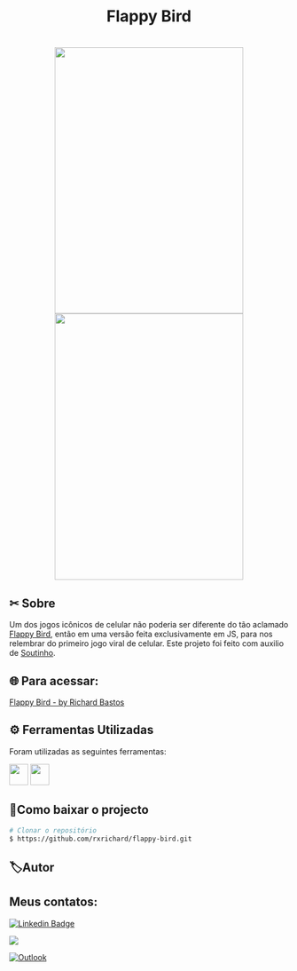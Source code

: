 
<h1 align="center">
    <p>Flappy Bird</p>
</h1>


<h1 align="center" >
    <img src="https://user-images.githubusercontent.com/33405812/125881827-9978ce05-cf8d-4ece-99a4-fdb82fe46e97.png" width="340px" height="480">
    <img src="https://user-images.githubusercontent.com/33405812/125882154-85253f94-6e6e-42a3-b0c4-3b6265cf4d1f.png"width="340px" height="480" >
    
</h1>

## ✂ Sobre

Um dos jogos icônicos de celular não poderia ser diferente do tão aclamado [Flappy Bird](rxrichard.github.io/flappy-bird), então em uma versão feita exclusivamente em JS, para nos relembrar do primeiro jogo viral de celular.
Este projeto foi feito com auxilio de [Soutinho](https://github.com/omariosouto).

## 🌐 Para acessar: 

[Flappy Bird -  by Richard Bastos](https://rxrichard.github.io/flappy-bird/)


## ⚙️ Ferramentas Utilizadas

Foram utilizadas as seguintes ferramentas:

<p class="row">
<img src="https://logodownload.org/wp-content/uploads/2016/10/html5-logo-8.png" width="34px" height='38px'> 
 <img src="https://upload.wikimedia.org/wikipedia/commons/6/6a/JavaScript-logo.png" width="34px" height='38px'> 
</>

## 📂Como baixar o projecto

```bash
# Clonar o repositório
$ https://github.com/rxrichard/flappy-bird.git
````


## 🏷Autor
 
<h2>Meus contatos: </h2>

[![Linkedin Badge ](https://img.shields.io/badge/-LinkedIn-blue?style=for-the-badge&logo=Linkedin&logoColor=white&link=https://www.linkedin.com/in/rxrichard/) ](https://www.linkedin.com/in/rxrichard/)

<a href="https://api.whatsapp.com/send?phone=5511974490549" alt="WhatsApp">
  <img src="https://img.shields.io/badge/-whatsapp-25d366?style=for-the-badge&logo=whatsapp&logoColor=white&link=https://api.whatsapp.com/send?phone=5511974490549"/></a>

[![Outlook](https://img.shields.io/badge/-outlook-2196f3?style=for-the-badge&logo=outlook&logoColor=white&link=mailto:rxrichard@outlook.com.br)](mailto:rxrichard@outlook.com.br)



